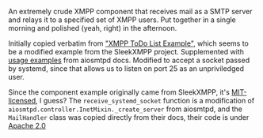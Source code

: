 An extremely crude XMPP component that receives mail as a SMTP server and relays it to a specified set of XMPP users. Put together in a single morning and polished (yeah, right) in the afternoon.

Initially copied verbatim from ["XMPP ToDo List Example"](https://github.com/ntoll/xmppComponent), which seems to be a modified example from the SleekXMPP project. Supplemented with [usage examples](https://aiosmtpd.readthedocs.io/en/latest/controller.html) from aiosmtpd docs. Modified to accept a socket passed by systemd, since that allows us to listen on port 25 as an unpriviledged user.

Since the component example originally came from SleekXMPP, it's [MIT-licensed](LICENSE.SleekXMPP), I guess? The `receive_systemd_socket` function is a modification of `aiosmtpd.controller.InetMixin._create_server` from aiosmtpd, and the `MailHandler` class was copied directly from their docs, their code is under [Apache 2.0](LICENSE.aiosmtpd)
